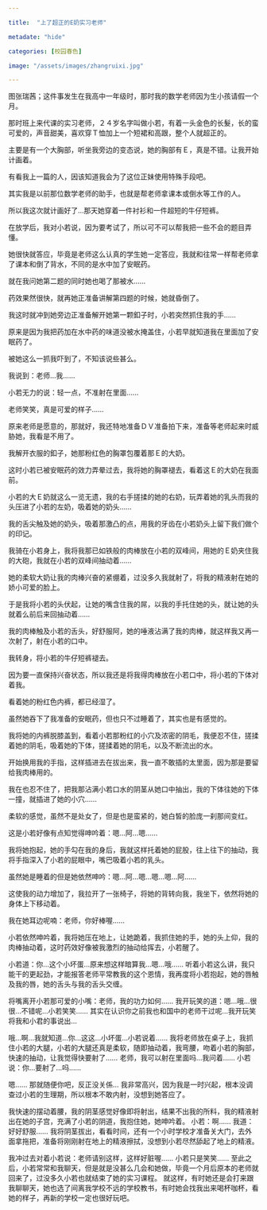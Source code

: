 ```yaml
---

title:  "上了超正的E奶实习老师"

metadate: "hide"

categories: [校园春色]

image: "/assets/images/zhangruixi.jpg"

---
```




图张瑞茜；这件事发生在我高中一年级时，那时我的数学老师因为生小孩请假一个月。

那时班上来代课的实习老师，２４岁名字叫做小若，有着一头金色的长髮，长的蛮可爱的，声音甜美，喜欢穿Ｔ恤加上一个短裙和高跟，整个人就超正的。

主要是有一个大胸部，听坐我旁边的变态说，她的胸部有Ｅ，真是不错。让我开始计画着。

有看我上一篇的人，因该知道我会为了这位正妹使用特殊手段吧。

其实我是以前那位数学老师的助手，也就是帮老师拿课本或倒水等工作的人。

所以我这次就计画好了…那天她穿着一件衬衫和一件超短的牛仔短裤。

在放学后，我对小若说，因为要考试了，所以可不可以帮我把一些不会的题目弄懂。

她很快就答应，毕竟是老师这么认真的学生她一定答应，我就和往常一样帮老师拿了课本和倒了背水，不同的是水中加了安眠药。

就在我问她第二题的同时她也喝了那被水……

药效果然很快，就再她正准备讲解第四题的时候，她就昏倒了。

我这时就冲到她旁边正准备解开她第一颗釦子时，小若突然抓住我的手……

原来是因为我把药加在水中药的味道没被水掩盖住，小若早就知道我在里面加了安眠药了。

被她这么一抓我吓到了，不知该说些甚么。

我说到：老师…我……

小若无力的说：轻一点，不准射在里面……

老师笑笑，真是可爱的样子……

原来老师是愿意的，那就好，我还特地准备ＤＶ准备拍下来，准备等老师起来时威胁她，我看是不用了。

我解开衣服的釦子，她那粉红色的胸罩包覆着那Ｅ的大奶。

这时小若已被安眠药的效力弄晕过去，我将她的胸罩褪去，看着这Ｅ的大奶在我面前。

小若的大Ｅ奶就这么一览无遗，我的右手搓揉的她的右奶，玩弄着她的乳头而我的头压进了小若的左奶，吸着她的奶头……

我的舌尖触及她的奶头，吸着那激凸的点，用我的牙齿在小若奶头上留下我们做个的印记。

我骑在小若身上，我将我那已如铁般的肉棒放在小若的双峰间，用她的Ｅ奶夹住我的大砲，我就在小若的双峰间抽动着……

她的柔软大奶让我的肉棒兴奋的紧绷着，过没多久我就射了，将我的精液射在她的娇小可爱的脸上。

于是我将小若的头伏起，让她的嘴含住我的屌，以我的手托住她的头，就让她的头就着么前后来回抽动着……

我的肉棒触及小若的舌头，好舒服阿，她的唾液沾满了我的肉棒，就这样我又再一次射了，射在小若的口中。

我转身，将小若的牛仔短裤褪去。


因为要一直保持兴奋状态，所以我还是将我得肉棒放在小若口中，将小若的下体对着我。

看着她的粉红色内裤，都已经湿了。

虽然她吞下了我准备的安眠药，但也只不过睡着了，其实也是有感觉的。

我将她的内裤脱膝盖到，看着小若那粉红的小穴及浓密的阴毛，我便忍不住，搓揉着她的阴毛，吸着她的下体，搓揉着她的阴毛，以及不断流出的水。

开始换用我的手指，这样插进去在拔出来，我一直不敢插的太里面，因为那是要留给我肉棒用的。

我在也忍不住了，把我那沾满小若口水的阴茎从她口中抽出，我的下体往她的下体一撞，就插进了她的小穴……

柔软的感觉，虽然不是处女了，但是也是蛮紧的，她白皙的脸庞一刹那间变红。

这是小若好像有点知觉得呻吟着：嗯…阿…嗯……

我将她抱起，她的手勾在我的身后，我就这样托着她的屁股，往上往下的抽动，我将手指深入了小若的屁眼中，嘴巴吸着小若的乳头。

虽然她是睡着的但是她依然呻吟：嗯…阿…嗯…嗯…嗯…阿……

这使我的动力增加了，我拉开了一张椅子，将她的背转向我，我坐下，依然将她的身体上下移动着。

我在她耳边呢喃：老师，你好棒喔……

小若依然呻吟着，我将她压在地上，让她跪着，我抓住她的手，她的头上仰，我的肉棒抽动着，这时药效好像被我激烈的抽动给挥去，小若醒了。

小若道：你…这个小坏蛋…原来想这样暗算我…嗯…哦……
听着小若这么讲，我只能干的更起劲，才能报答老师平常教我的这个恩情，我再度将小若抱起，她的唇触及我的唇，她的舌头与我的舌头交缠。

将嘴离开小若那可爱的小嘴：老师，我的功力如何……
我开玩笑的道：嗯…哦…很很…不错呢…小若笑笑……
其实在认识你之前我也和国中的老师干过呢…我开玩笑将我和小君的事说出…

哦…啊…我就知道…你…这这…小坏蛋…小若说着……
我将老师放在桌子上，我抓住小若的大腿，小若的大腿还真是柔软，随即抽动着，我弯腰，吻着小若的胸部，快速的抽动，让我觉得快要射了……
老师，我可以射在里面吗…我问着……
小若说：你…要射了…吗……

嗯……
那就随便你吧，反正没关係…
我非常高兴，因为我是一时兴起，根本没调查过小若的生理期，所以根本不敢内射，没想到她答应了。

我快速的摆动着腰，我的阴茎感觉好像即将射出，结果不出我的所料，我的精液射出在她的子宫，充满了小若的阴道，我抱住她，她呻吟着。
小若：啊……
我道：好好舒服……
我将阴茎拔出，看看时间，还有一个小时学校才准备关大门，去外面拿拖把，准备将刚刚射在地上的精液擦拭，没想到小若尽然舔起了地上的精液。

我冲过去对着小若说：老师请别这样，这样好脏喔……
小若只是笑笑……
至此之后，小若常常和我聊天，但是就是没甚么几会和她做，毕竟一个月后原本的老师就回来了，过没多久小若也就结束了她的实习课程。
就这样，有时她还是会打来跟我聊聊天，她也选了间离我学校不远的学校教书，有时她会找我出来喝杯咖杯，看她的样子，再新的学校一定也很好玩吧。

